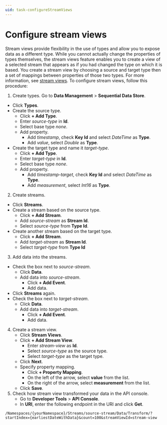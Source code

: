 ```yaml
---
uid: task-configureStreamViews
---
```


# Configure stream views
Stream views provide flexibility in the use of types and allow you to expose data as a different type. 
While you cannot actually change the properties of types themselves, the stream views feature enables you to create a view of a selected stream that appears as if you had changed the type on which it is based. You create a stream view by choosing a source and target type then a set of mappings between properties of those two types.
For more information, see [stream views](xref:WhatOCSdoes#stream-views). To configure stream views, follow this procedure:

1. Create types. Go to **Data Management** > **Sequential Data Store**.
  - Click **Types**.
  - Create the source type. 
      - Click **+ Add Type**.
      - Enter *source-type* in **Id**.
      - Select base type *none*.
      - Add property.
        - Add *timestamp*, check **Key Id** and select *DateTime* as **Type**.
        - Add *value*, select *Double* as **Type**.
  - Create the target type and name it *target-type*.
      - Click **+ Add Type**.
      - Enter *target-type* in **Id**.
      - Select base type *none*.
      - Add property.
        - Add *timestamp-target*, check **Key Id** and select *DateTime* as **Type**.
        - Add *measurement*, select *Int16* as **Type**. 
2. Create streams.
  - Click **Streams**.
  - Create a stream based on the source type.
    - Click **+ Add Stream**. 
    - Add *source-stream* as **Stream Id**.
    - Select *source-type* from **Type Id**.
  - Create another stream based on the target type. 
    - Click **+ Add Stream**.
    - Add *target-stream* as **Stream Id**.
    - Select *target-type* from **Type Id**
3. Add data into the streams. 
  - Check the box next to *source-stream*.
    - Click **Data**.
    - Add data into *source-stream*.
      - Click **+ Add Event**.
      - Add data. 
  - Click **Streams** again. 
  - Check the box next to *target-stream*.  
    - Click **Data**.  
    - Add data into *target-stream*.
      - Click **+ Add Event**.
      - Add data. 
4. Create a stream view.
   - Click **Stream Views**.
   - Click **+ Add Stream View**.
     - Enter *stream-view* as **Id**.
     - Select *source-type* as the source type.
     - Select *target-type* as the target type.
   - Click **Next**. 
   - Specify property mapping. 
     - Click **+ Property Mapping**.
     - On the left of the arrow, select **value** from the list.  
     - On the right of the arrow, select **measurement** from the list.
   - Click **Save**.
5. Check how stream view transformed your data in the API console. 
   - Go to **Developer Tools** > **API Console**.
   - In **URI**, enter the following endpoint in the URI and click **Get**.
```text
/Namespaces/{yourNamespace}/Streams/source-stream/Data/Transform/?startIndex={earliestDateWithData}&count=100&streamViewId=stream-view
```